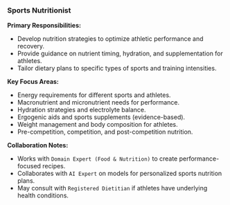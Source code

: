 ### Sports Nutritionist

**Primary Responsibilities:**
*   Develop nutrition strategies to optimize athletic performance and recovery.
*   Provide guidance on nutrient timing, hydration, and supplementation for athletes.
*   Tailor dietary plans to specific types of sports and training intensities.

**Key Focus Areas:**
*   Energy requirements for different sports and athletes.
*   Macronutrient and micronutrient needs for performance.
*   Hydration strategies and electrolyte balance.
*   Ergogenic aids and sports supplements (evidence-based).
*   Weight management and body composition for athletes.
*   Pre-competition, competition, and post-competition nutrition.

**Collaboration Notes:**
*   Works with `Domain Expert (Food & Nutrition)` to create performance-focused recipes.
*   Collaborates with `AI Expert` on models for personalized sports nutrition plans.
*   May consult with `Registered Dietitian` if athletes have underlying health conditions.
